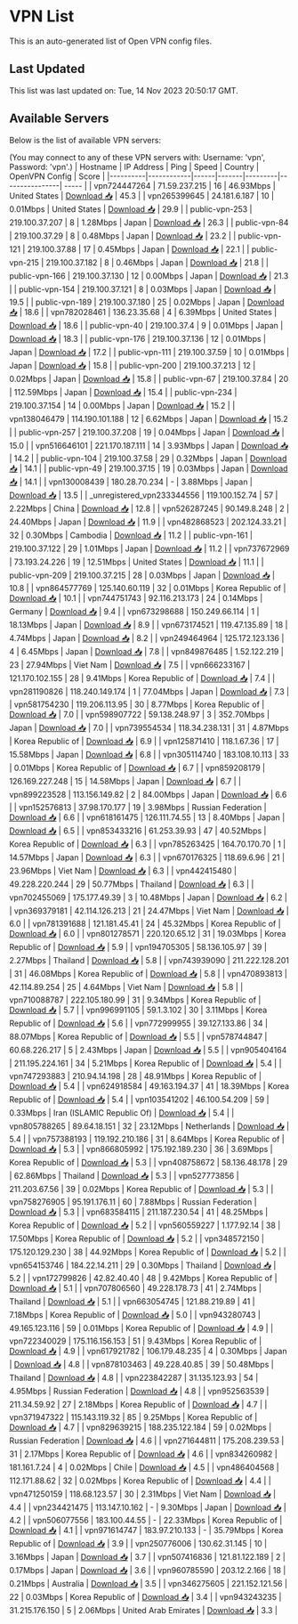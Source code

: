 # VPN List

This is an auto-generated list of Open VPN config files.

## Last Updated

This list was last updated on: Tue, 14 Nov 2023 20:50:17 GMT.

## Available Servers

Below is the list of available VPN servers:

(You may connect to any of these VPN servers with: Username: 'vpn', Password: 'vpn'.)
| Hostname | IP Address | Ping | Speed | Country | OpenVPN Config | Score |
|----------|------------|------|-------|---------|----------------| ----- |
| vpn724447264 | 71.59.237.215 | 16 | 46.93Mbps | United States | [Download 📥](./configs/server_0_US.ovpn) | 45.3 |
| vpn265399645 | 24.181.6.187 | 10 | 0.01Mbps | United States | [Download 📥](./configs/server_1_US.ovpn) | 29.9 |
| public-vpn-253 | 219.100.37.207 | 8 | 1.28Mbps | Japan | [Download 📥](./configs/server_2_JP.ovpn) | 26.3 |
| public-vpn-84 | 219.100.37.29 | 8 | 0.48Mbps | Japan | [Download 📥](./configs/server_3_JP.ovpn) | 23.2 |
| public-vpn-121 | 219.100.37.88 | 17 | 0.45Mbps | Japan | [Download 📥](./configs/server_4_JP.ovpn) | 22.1 |
| public-vpn-215 | 219.100.37.182 | 8 | 0.46Mbps | Japan | [Download 📥](./configs/server_5_JP.ovpn) | 21.8 |
| public-vpn-166 | 219.100.37.130 | 12 | 0.00Mbps | Japan | [Download 📥](./configs/server_6_JP.ovpn) | 21.3 |
| public-vpn-154 | 219.100.37.121 | 8 | 0.03Mbps | Japan | [Download 📥](./configs/server_7_JP.ovpn) | 19.5 |
| public-vpn-189 | 219.100.37.180 | 25 | 0.02Mbps | Japan | [Download 📥](./configs/server_8_JP.ovpn) | 18.6 |
| vpn782028461 | 136.23.35.68 | 4 | 6.39Mbps | United States | [Download 📥](./configs/server_9_US.ovpn) | 18.6 |
| public-vpn-40 | 219.100.37.4 | 9 | 0.01Mbps | Japan | [Download 📥](./configs/server_10_JP.ovpn) | 18.3 |
| public-vpn-176 | 219.100.37.136 | 12 | 0.01Mbps | Japan | [Download 📥](./configs/server_11_JP.ovpn) | 17.2 |
| public-vpn-111 | 219.100.37.59 | 10 | 0.01Mbps | Japan | [Download 📥](./configs/server_12_JP.ovpn) | 15.8 |
| public-vpn-200 | 219.100.37.213 | 12 | 0.02Mbps | Japan | [Download 📥](./configs/server_13_JP.ovpn) | 15.8 |
| public-vpn-67 | 219.100.37.84 | 20 | 112.59Mbps | Japan | [Download 📥](./configs/server_14_JP.ovpn) | 15.4 |
| public-vpn-234 | 219.100.37.154 | 14 | 0.00Mbps | Japan | [Download 📥](./configs/server_15_JP.ovpn) | 15.2 |
| vpn138046479 | 114.190.101.188 | 12 | 6.62Mbps | Japan | [Download 📥](./configs/server_16_JP.ovpn) | 15.2 |
| public-vpn-257 | 219.100.37.208 | 19 | 0.04Mbps | Japan | [Download 📥](./configs/server_17_JP.ovpn) | 15.0 |
| vpn516646101 | 221.170.187.111 | 14 | 3.93Mbps | Japan | [Download 📥](./configs/server_18_JP.ovpn) | 14.2 |
| public-vpn-104 | 219.100.37.58 | 29 | 0.32Mbps | Japan | [Download 📥](./configs/server_19_JP.ovpn) | 14.1 |
| public-vpn-49 | 219.100.37.15 | 19 | 0.03Mbps | Japan | [Download 📥](./configs/server_20_JP.ovpn) | 14.1 |
| vpn130008439 | 180.28.70.234 | - | 3.88Mbps | Japan | [Download 📥](./configs/server_21_JP.ovpn) | 13.5 |
| _unregistered_vpn233344556 | 119.100.152.74 | 57 | 2.22Mbps | China | [Download 📥](./configs/server_22_CN.ovpn) | 12.8 |
| vpn526287245 | 90.149.8.248 | 2 | 24.40Mbps | Japan | [Download 📥](./configs/server_23_JP.ovpn) | 11.9 |
| vpn482868523 | 202.124.33.21 | 32 | 0.30Mbps | Cambodia | [Download 📥](./configs/server_24_KH.ovpn) | 11.2 |
| public-vpn-161 | 219.100.37.122 | 29 | 1.01Mbps | Japan | [Download 📥](./configs/server_25_JP.ovpn) | 11.2 |
| vpn737672969 | 73.193.24.226 | 19 | 12.51Mbps | United States | [Download 📥](./configs/server_26_US.ovpn) | 11.1 |
| public-vpn-209 | 219.100.37.215 | 28 | 0.03Mbps | Japan | [Download 📥](./configs/server_27_JP.ovpn) | 10.8 |
| vpn864577769 | 125.140.60.119 | 32 | 0.01Mbps | Korea Republic of | [Download 📥](./configs/server_28_KR.ovpn) | 10.1 |
| vpn744751743 | 92.116.213.173 | 24 | 0.14Mbps | Germany | [Download 📥](./configs/server_29_DE.ovpn) | 9.4 |
| vpn673298688 | 150.249.66.114 | 1 | 18.13Mbps | Japan | [Download 📥](./configs/server_30_JP.ovpn) | 8.9 |
| vpn673174521 | 119.47.135.89 | 18 | 4.74Mbps | Japan | [Download 📥](./configs/server_31_JP.ovpn) | 8.2 |
| vpn249464964 | 125.172.123.136 | 4 | 6.45Mbps | Japan | [Download 📥](./configs/server_32_JP.ovpn) | 7.8 |
| vpn849876485 | 1.52.122.219 | 23 | 27.94Mbps | Viet Nam | [Download 📥](./configs/server_33_VN.ovpn) | 7.5 |
| vpn666233167 | 121.170.102.155 | 28 | 9.41Mbps | Korea Republic of | [Download 📥](./configs/server_34_KR.ovpn) | 7.4 |
| vpn281190826 | 118.240.149.174 | 1 | 77.04Mbps | Japan | [Download 📥](./configs/server_35_JP.ovpn) | 7.3 |
| vpn581754230 | 119.206.113.95 | 30 | 8.77Mbps | Korea Republic of | [Download 📥](./configs/server_36_KR.ovpn) | 7.0 |
| vpn598907722 | 59.138.248.97 | 3 | 352.70Mbps | Japan | [Download 📥](./configs/server_37_JP.ovpn) | 7.0 |
| vpn739554534 | 118.34.238.131 | 31 | 4.87Mbps | Korea Republic of | [Download 📥](./configs/server_38_KR.ovpn) | 6.9 |
| vpn125871410 | 118.1.67.36 | 17 | 15.58Mbps | Japan | [Download 📥](./configs/server_39_JP.ovpn) | 6.8 |
| vpn305114740 | 183.108.10.113 | 33 | 0.01Mbps | Korea Republic of | [Download 📥](./configs/server_40_KR.ovpn) | 6.7 |
| vpn859208179 | 126.169.227.248 | 15 | 14.58Mbps | Japan | [Download 📥](./configs/server_41_JP.ovpn) | 6.7 |
| vpn899223528 | 113.156.149.82 | 2 | 84.00Mbps | Japan | [Download 📥](./configs/server_42_JP.ovpn) | 6.6 |
| vpn152576813 | 37.98.170.177 | 19 | 3.98Mbps | Russian Federation | [Download 📥](./configs/server_43_RU.ovpn) | 6.6 |
| vpn618161475 | 126.111.74.55 | 13 | 8.40Mbps | Japan | [Download 📥](./configs/server_44_JP.ovpn) | 6.5 |
| vpn853433216 | 61.253.39.93 | 47 | 40.52Mbps | Korea Republic of | [Download 📥](./configs/server_45_KR.ovpn) | 6.3 |
| vpn785263425 | 164.70.170.70 | 1 | 14.57Mbps | Japan | [Download 📥](./configs/server_46_JP.ovpn) | 6.3 |
| vpn670176325 | 118.69.6.96 | 21 | 23.96Mbps | Viet Nam | [Download 📥](./configs/server_47_VN.ovpn) | 6.3 |
| vpn442415480 | 49.228.220.244 | 29 | 50.77Mbps | Thailand | [Download 📥](./configs/server_48_TH.ovpn) | 6.3 |
| vpn702455069 | 175.177.49.39 | 3 | 10.48Mbps | Japan | [Download 📥](./configs/server_49_JP.ovpn) | 6.2 |
| vpn369379181 | 42.114.126.213 | 21 | 24.47Mbps | Viet Nam | [Download 📥](./configs/server_50_VN.ovpn) | 6.0 |
| vpn781391688 | 121.181.45.41 | 24 | 45.32Mbps | Korea Republic of | [Download 📥](./configs/server_51_KR.ovpn) | 6.0 |
| vpn801278571 | 220.120.65.12 | 31 | 19.03Mbps | Korea Republic of | [Download 📥](./configs/server_52_KR.ovpn) | 5.9 |
| vpn194705305 | 58.136.105.97 | 39 | 2.27Mbps | Thailand | [Download 📥](./configs/server_53_TH.ovpn) | 5.8 |
| vpn743939090 | 211.222.128.201 | 31 | 46.08Mbps | Korea Republic of | [Download 📥](./configs/server_54_KR.ovpn) | 5.8 |
| vpn470893813 | 42.114.89.254 | 25 | 4.64Mbps | Viet Nam | [Download 📥](./configs/server_55_VN.ovpn) | 5.8 |
| vpn710088787 | 222.105.180.99 | 31 | 9.34Mbps | Korea Republic of | [Download 📥](./configs/server_56_KR.ovpn) | 5.7 |
| vpn996991105 | 59.1.3.102 | 30 | 3.11Mbps | Korea Republic of | [Download 📥](./configs/server_57_KR.ovpn) | 5.6 |
| vpn772999955 | 39.127.133.86 | 34 | 88.07Mbps | Korea Republic of | [Download 📥](./configs/server_58_KR.ovpn) | 5.5 |
| vpn578744847 | 60.68.226.217 | 5 | 2.43Mbps | Japan | [Download 📥](./configs/server_59_JP.ovpn) | 5.5 |
| vpn905404164 | 211.195.224.161 | 34 | 5.21Mbps | Korea Republic of | [Download 📥](./configs/server_60_KR.ovpn) | 5.4 |
| vpn747293883 | 210.94.14.198 | 28 | 48.91Mbps | Korea Republic of | [Download 📥](./configs/server_61_KR.ovpn) | 5.4 |
| vpn624918584 | 49.163.194.37 | 41 | 18.39Mbps | Korea Republic of | [Download 📥](./configs/server_62_KR.ovpn) | 5.4 |
| vpn103541202 | 46.100.54.209 | 59 | 0.33Mbps | Iran (ISLAMIC Republic Of) | [Download 📥](./configs/server_63_IR.ovpn) | 5.4 |
| vpn805788265 | 89.64.18.151 | 32 | 23.12Mbps | Netherlands | [Download 📥](./configs/server_64_NL.ovpn) | 5.4 |
| vpn757388193 | 119.192.210.186 | 31 | 8.64Mbps | Korea Republic of | [Download 📥](./configs/server_65_KR.ovpn) | 5.3 |
| vpn866805992 | 175.192.189.230 | 36 | 3.69Mbps | Korea Republic of | [Download 📥](./configs/server_66_KR.ovpn) | 5.3 |
| vpn408758672 | 58.136.48.178 | 29 | 62.86Mbps | Thailand | [Download 📥](./configs/server_67_TH.ovpn) | 5.3 |
| vpn527773856 | 211.203.67.56 | 39 | 0.02Mbps | Korea Republic of | [Download 📥](./configs/server_68_KR.ovpn) | 5.3 |
| vpn758276905 | 95.191.176.11 | 60 | 7.88Mbps | Russian Federation | [Download 📥](./configs/server_69_RU.ovpn) | 5.3 |
| vpn683584115 | 211.187.230.54 | 41 | 48.25Mbps | Korea Republic of | [Download 📥](./configs/server_70_KR.ovpn) | 5.2 |
| vpn560559227 | 1.177.92.14 | 38 | 17.50Mbps | Korea Republic of | [Download 📥](./configs/server_71_KR.ovpn) | 5.2 |
| vpn348572150 | 175.120.129.230 | 38 | 44.92Mbps | Korea Republic of | [Download 📥](./configs/server_72_KR.ovpn) | 5.2 |
| vpn654153746 | 184.22.14.211 | 29 | 0.30Mbps | Thailand | [Download 📥](./configs/server_73_TH.ovpn) | 5.2 |
| vpn172799826 | 42.82.40.40 | 48 | 9.42Mbps | Korea Republic of | [Download 📥](./configs/server_74_KR.ovpn) | 5.1 |
| vpn707806560 | 49.228.178.73 | 41 | 2.74Mbps | Thailand | [Download 📥](./configs/server_75_TH.ovpn) | 5.1 |
| vpn663054745 | 121.88.219.89 | 41 | 7.18Mbps | Korea Republic of | [Download 📥](./configs/server_76_KR.ovpn) | 5.0 |
| vpn943280743 | 49.165.123.116 | 59 | 0.01Mbps | Korea Republic of | [Download 📥](./configs/server_77_KR.ovpn) | 4.9 |
| vpn722340029 | 175.116.156.153 | 51 | 9.43Mbps | Korea Republic of | [Download 📥](./configs/server_78_KR.ovpn) | 4.9 |
| vpn617921782 | 106.179.48.235 | 4 | 0.30Mbps | Japan | [Download 📥](./configs/server_79_JP.ovpn) | 4.8 |
| vpn878103463 | 49.228.40.85 | 39 | 50.48Mbps | Thailand | [Download 📥](./configs/server_80_TH.ovpn) | 4.8 |
| vpn223842287 | 31.135.123.93 | 54 | 4.95Mbps | Russian Federation | [Download 📥](./configs/server_81_RU.ovpn) | 4.8 |
| vpn952563539 | 211.34.59.92 | 27 | 2.18Mbps | Korea Republic of | [Download 📥](./configs/server_82_KR.ovpn) | 4.7 |
| vpn371947322 | 115.143.119.32 | 85 | 9.25Mbps | Korea Republic of | [Download 📥](./configs/server_83_KR.ovpn) | 4.7 |
| vpn829639215 | 188.235.122.184 | 59 | 0.02Mbps | Russian Federation | [Download 📥](./configs/server_84_RU.ovpn) | 4.6 |
| vpn271644811 | 175.208.239.53 | 31 | 2.17Mbps | Korea Republic of | [Download 📥](./configs/server_85_KR.ovpn) | 4.6 |
| vpn834260982 | 181.161.7.24 | 4 | 0.02Mbps | Chile | [Download 📥](./configs/server_86_CL.ovpn) | 4.5 |
| vpn486404568 | 112.171.88.62 | 32 | 0.02Mbps | Korea Republic of | [Download 📥](./configs/server_87_KR.ovpn) | 4.4 |
| vpn471250159 | 118.68.123.57 | 30 | 2.31Mbps | Viet Nam | [Download 📥](./configs/server_88_VN.ovpn) | 4.4 |
| vpn234421475 | 113.147.10.162 | - | 9.30Mbps | Japan | [Download 📥](./configs/server_89_JP.ovpn) | 4.2 |
| vpn506077556 | 183.100.44.55 | - | 22.33Mbps | Korea Republic of | [Download 📥](./configs/server_90_KR.ovpn) | 4.1 |
| vpn971614747 | 183.97.210.133 | - | 35.79Mbps | Korea Republic of | [Download 📥](./configs/server_91_KR.ovpn) | 3.9 |
| vpn250776006 | 130.62.31.145 | 10 | 3.16Mbps | Japan | [Download 📥](./configs/server_92_JP.ovpn) | 3.7 |
| vpn507416836 | 121.81.122.189 | 2 | 0.17Mbps | Japan | [Download 📥](./configs/server_93_JP.ovpn) | 3.6 |
| vpn960785590 | 203.12.2.166 | 18 | 0.21Mbps | Australia | [Download 📥](./configs/server_94_AU.ovpn) | 3.5 |
| vpn346275605 | 221.152.121.56 | 22 | 0.03Mbps | Korea Republic of | [Download 📥](./configs/server_95_KR.ovpn) | 3.4 |
| vpn943243235 | 31.215.176.150 | 5 | 2.06Mbps | United Arab Emirates | [Download 📥](./configs/server_96_AE.ovpn) | 3.3 |
